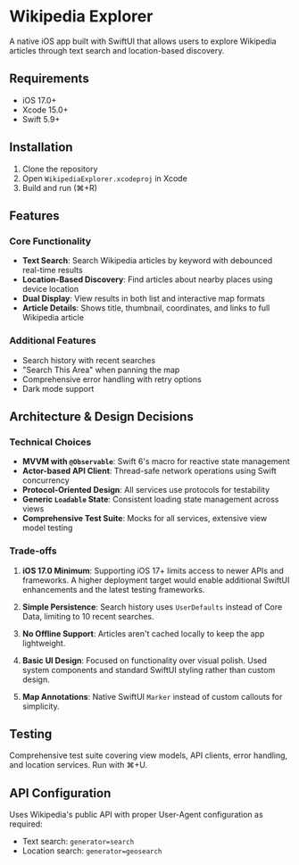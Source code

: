 # Wikipedia Explorer

A native iOS app built with SwiftUI that allows users to explore Wikipedia articles through text search and location-based discovery.

## Requirements

- iOS 17.0+
- Xcode 15.0+
- Swift 5.9+

## Installation

1. Clone the repository
2. Open `WikipediaExplorer.xcodeproj` in Xcode
3. Build and run (⌘+R)

## Features

### Core Functionality
- **Text Search**: Search Wikipedia articles by keyword with debounced real-time results
- **Location-Based Discovery**: Find articles about nearby places using device location
- **Dual Display**: View results in both list and interactive map formats
- **Article Details**: Shows title, thumbnail, coordinates, and links to full Wikipedia article

### Additional Features
- Search history with recent searches
- "Search This Area" when panning the map
- Comprehensive error handling with retry options
- Dark mode support

## Architecture & Design Decisions

### Technical Choices
- **MVVM with `@Observable`**: Swift 6's macro for reactive state management
- **Actor-based API Client**: Thread-safe network operations using Swift concurrency
- **Protocol-Oriented Design**: All services use protocols for testability
- **Generic `Loadable` State**: Consistent loading state management across views
- **Comprehensive Test Suite**: Mocks for all services, extensive view model testing

### Trade-offs

1. **iOS 17.0 Minimum**: Supporting iOS 17+ limits access to newer APIs and frameworks. A higher deployment target would enable additional SwiftUI enhancements and the latest testing frameworks.

2. **Simple Persistence**: Search history uses `UserDefaults` instead of Core Data, limiting to 10 recent searches.

3. **No Offline Support**: Articles aren't cached locally to keep the app lightweight.

4. **Basic UI Design**: Focused on functionality over visual polish. Used system components and standard SwiftUI styling rather than custom design.

5. **Map Annotations**: Native SwiftUI `Marker` instead of custom callouts for simplicity.

## Testing

Comprehensive test suite covering view models, API clients, error handling, and location services. Run with ⌘+U.

## API Configuration

Uses Wikipedia's public API with proper User-Agent configuration as required:
- Text search: `generator=search`
- Location search: `generator=geosearch`
